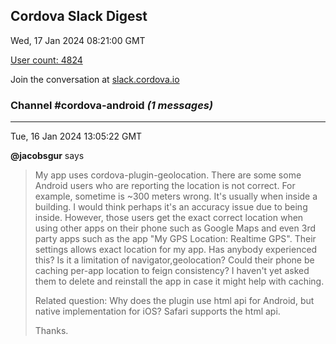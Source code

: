 ## Cordova Slack Digest
Wed, 17 Jan 2024 08:21:00 GMT

[User count: 4824](https://cordova.slack.com/)


Join the conversation at [slack.cordova.io](http://slack.cordova.io/)

### __Channel #cordova-android__ _(1 messages)_
---

Tue, 16 Jan 2024 13:05:22 GMT

__@jacobsgur__ says 
> My app uses cordova-plugin-geolocation. There are some some Android users who are reporting the location is not correct. For example, sometime is ~300 meters wrong. It's usually when inside a building. I would think perhaps it's an accuracy issue due to being inside. However, those users get the exact correct location when using other apps on their phone such as Google Maps and even 3rd party apps such as the app "My GPS Location: Realtime GPS". Their settings allows exact location for my app. Has anybody experienced this? Is it a limitation of navigator,geolocation? Could their phone be caching per-app location to feign consistency? I haven't yet asked them to delete and reinstall the app in case it might help with caching.
> 
> Related question: Why does the plugin use html api for Android, but native implementation for iOS? Safari supports the html api.
> 
> Thanks.
> 
